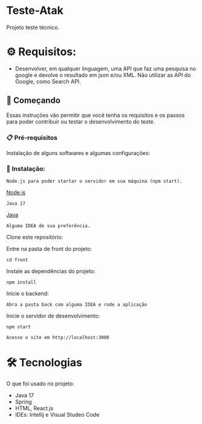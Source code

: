 # Teste-Atak
Projeto teste técnico.
# ⚙️ Requisitos:
  * Desenvolver, em qualquer linguagem, uma API que faz uma pesquisa no google e devolve o resultado em json e/ou XML.
Não utilizar as API do Google, como Search API.

## 🚀 Começando

Essas instruções vão permitir que você tenha os requisitos e os passos para poder contribuir ou testar o desenvolvimento do teste.


### 📋 Pré-requisitos

Instalação de alguns softwares e algumas configurações:

### 🔧 Instalação:
```
Node.js para poder startar o servidor em sua máquina (npm start). 
```
[Node.js](https://nodejs.org/en/download)

```
Java 17
```
[Java](https://www.oracle.com/br/java/technologies/downloads/)
```
Alguma IDEA de sua preferência.
```

Clone este repositório:

Entre na pasta de front do projeto:

```
cd front
```

Instale as dependências do projeto:

```
npm install
```

Inicie o backend:
```
Abra a pasta back com alguma IDEA e rode a aplicação
```

Inicie o servidor de desenvolvimento:

```
npm start
```

```
Acesse o site em http://localhost:3000
```

# 🛠 Tecnologias
  O que foi usado no projeto:
  
* Java 17
* Spring
* HTML, React.js
* IDEs: Intellij e Visual Studeo Code

